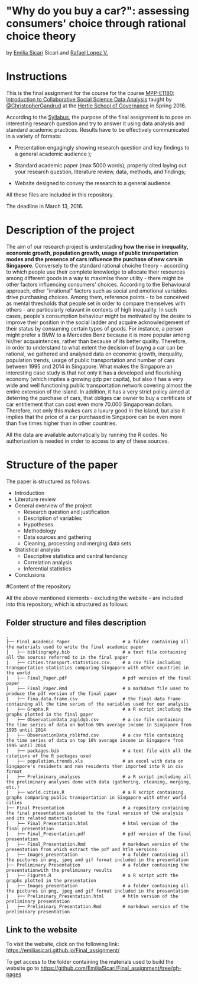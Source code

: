 # "Why do you buy a car?": assessing consumers' choice through rational choice theory
by <a href="https://github.com/EmiliaSicari">Emilia Sicari</a> Sicari</a> and <a href="https://github.com/rafalopezv">Rafael Lopez V.</a>

# Instructions
This is the final assignment for the course for the course <a href="https://github.com/HertieDataScience/SyllabusAndLectures" target="_blank">MPP-E1180: Introduction to Collaborative Social Science Data Analysis</a> taught by <a href="https://github.com/christophergandrud
" target="_blank">@ChristopherGandrud</a> at the <a href="https://hertie-school.berlin" target="_blank">Hertie School of Governance</a>  in Spring 2016.

According to the <a href="https://github.com/HertieDataScience/SyllabusAndLectures">Syllabus</a>, the purpose of the final assignment is to pose an interesting research question and try to answer it using data analysis and standard academic practices. Results have to be effectively communicated in a variety of formats:

- Presentation engagingly showing research question and key findings to a general academic audience );

- Standard academic paper (max 5000 words), properly cited laying out your research question, literature review, data, methods, and findings;

- Website designed to convey the research to a general audience.

All these files are included in this repository. 

The deadline in March 13, 2016. 

# Description of the project 

The aim of our research project is understading **how the rise in inequality, economic growth, population growth,  usage of public transportation modes and the presence of cars influence the purchase of new cars in Singapore**. 
Conversely to the standard rational choiche theory - according to which people use their complete knowledge to allocate their resources among different goods in a way to maximise theor utility - there might be other factors influencing consumers' choices. According to the Behavioural approach, other "irrational" factors such as social and emotional variables drive purchasing choices. Among them, reference points - to be conceived as mental thresholds that people set in order to compare themselves with others - are particularly relavant in contexts of high inequality. In such cases, people's consumption behaviour might be motivated by the desire to improve their position in the social ladder and acquire acknowledgement of their status by consuming certain types of goods. For instance, a person might prefer a BMW to a Mercedes Benz because it is more popular among hir/her acquaintences, rather than because of its better quality. 
Therefore, in order to understand to what extent the decision of buyng a car can be rational, we gathered and analysed data on economic growth, inequality, population trends, usage of public transportation and number of cars between 1995 and 2014 in Singapore. What makes the Singapore an interesting case study is that not only it has a developed and flourishing economy (which implies a growing gdp per capita), but also it has a very wide and well functioning public transportation network covering almost the entire extension of the island. In addition, it has a very strict policy aimed at deterring the purchase of cars, that obliges car owner to buy a certificate of car entitlement that can cost even more 70.000 Singaporean dollars. Therefore, not only this makes cars a luxury good in the island, but also it implies that the price of a car purchased in Singapore can be even more than five times higher than in other countries.

All the data are available automatically by running the R codes. No authorization is needed in order to access to any of these sources.

# Structure of the paper

The paper is structured as follows:
- Introduction
- Literature review
- General overview of the project
    + Research question and justification
    + Description of variables
    + Hypotheses
    + Methodology
    + Data sources and gathering
    + Cleaning, processing and merging data sets
- Statistical analysis
    + Descriptive statistics and central tendency
    + Correlation analysis
    + Inferential statistics
- Conclusions

#Content of the repository

All the above mentioned elements - excluding the website - are included into this repository, which is structured as follows:

## Folder structure and files description

    .
    ├── Final Academic Paper                    # a folder containing all the materials used to write the final academic paper
    │   ├── bibliography.bib                    # a text file containing all the sources referred to in the final paper
    |   ├── cities.transport.statistics.csv.    # a csv file including transportation statistics comparing Singapore with other countries in the world
    |   ├── Final_Paper.pdf                     # pdf version of the final paper 
    |   ├── Final_Paper.Rmd                     # a markdown file used to produce the pdf version of the final paper
    |   ├── fina.data.frame.csv                 # the final data frame containing all the time series of the variables used for our analysis
    |   ├── Graphs.R                            # a R script including the graphs plotted in the final paper
    |   ├── ObservationData_zqpldgb.csv         # a csv file containing the time series of data on bottom 90% average income in Singapore from 1995 until 2014    
    |   ├── ObservationData_rblkfmd.csv         # a csv file containing the time series of data on top 10% average income in Singapore from 1995 until 2014
    |   ├── packages.bib                        # a text file with all the citations of the R packages used
    |   ├── population.trends.xls               # an excel with data on Singapore's residents and non residents then imported into R in csv format
    |   ├── Preliminary_analyses                # a R script including all the preliminary analyses done with data (gathering, cleaning, merging, etc.)
    |   ├── world.cities.R                      # a R script containing graphs comparing public transportation in Singapore with other world cities   
    ├── Final Presentation                      # a repository containing the final presentation updated to the final version of the analysis and its related materials
    |   ├── Final_Presentation.html             # html version of the final presentation
    |   ├── Final_Presentation.pdf              # pdf version of the final presentation
    |   ├── Final_Presentation.Rmd              # markdown version of the presentation from which extract the pdf and htlm versions
    |   ├── Images_presentation                 # a folder containing all the pictures in png, jpeg and gif format included in the presentation
    ├── Preliminary Presentation                # a folder containing the presentationwith the preliminary results
    |   ├── Figures.R                           # a R script with the graphs plotted in the presentation
    |   ├── Images_presentation                 # a folder containing all the pictures in png, jpeg and gif format included in the presentation
    |   ├── Preliminary_Presentation.html       # htlm version of the preliminary presentation
    |   ├── Preliminary_Presentation.Rmd        # markdown version of the preliminary presentation
   
## Link to the website

To visit the website, click on the following link: https://emiliasicari.github.io/Final_assignment/

To get access to the folder containing the materials used to build the website go to https://github.com/EmiliaSicari/Final_assignment/tree/gh-pages